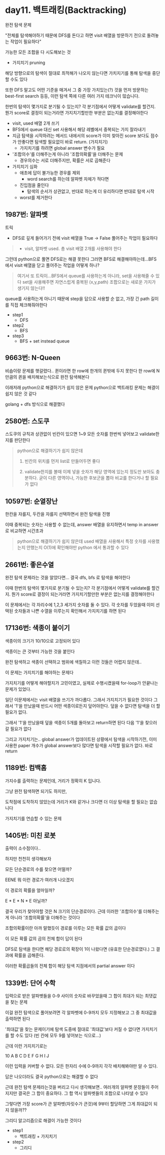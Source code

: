 # day11. 백트래킹(Backtracking)

완전 탐색 문제

"전체를 탐색해야하기 때문에 DFS를 돈다고 하면 visit 배열을 방문하기 전으로 돌려놓는 작업이 필요하다"

가능한 모든 조합을 다 시도해보는 것

* 가지치기 pruning

해당 방향으로의 탐색이 절대로 최적해가 나오지 않는다면 가치지기를 통해 탐색을 중단할 수도 있다

또한 DFS 말고도 어떤 기준을 매겨서 그 중 가장 가치있는(?) 것을 먼저 방문하는
best-first search 등등, 이런 탐색 쪽에 다른 여러 가지 테크닉이 많습니다.

한번의 탐색이 몇가지로 분기될 수 있는지? 각 분기점에서 어떻게 validate를 할건지. 뭔가 score로 결정이 되는거라면 가지치기할만한 부분은 없는지를 결정해야한다



* visit, used 배열 2개 쓰기
* BFS에서 queue 대신 set 사용해서 해당 레벨에서 중복되는 가지 잘라내기
* 지금 탐색을 시작하려는 메서드 내에서의 score가 이미 찾아진 score 보다도 점수가 안좋다면 탐색할 필요없이 바로 return. (가지치기)
	- 가지치기를 하려면 global answer 변수가 필요
* '조합의수'를 더해주는게 아니라 '조합의확률'을 더해주는 문제
	- 경우의수는 서로 더해주지만, 확률은 서로 곱해준다
* 가지치기 심화
	- 애초에 답이 불가능한 경우를 제외
		+ word search를 하는데 알파벳 자체가 적다면
	- 진입점을 줄인다
		+ 탐색의 순서가 상관없고, 반대로 하는게 더 유리하다면 반대로 탐색 시작
	- worst를 제거한다


## 1987번: 알파벳

트릭
* DFS로 깊게 들어가기 전에 visit 배열을 True -> False 풀어주는 작업이 필요하다
> * visit, 알파벳 used. 총 visit 배열 2개를 사용해야 한다

그런데 python으로 풀면 DFS로는 해결 못한다
그러면 BFS로 해결해야하는데...BFS에서 visit 배열을 닫고 풀어주는 작업을 어떻게 하나?

> 여기서 또 트릭이...BFS에서 queue를 사용하는게 아니라, set을 사용해줄 수 있다
> set을 사용해주면 자연스럽게 중복된 (x,y,path) 조합으로는 새로운 가지가 생기지 않는다!!

queue를 사용하는게 아니기 때문에 step을 답으로 사용할 순 없고, 가장 긴 path 길이를 직접 체크해줘야한다

* step1
	- DFS
* step2
	- BFS
* step3
	- BFS + set instead queue


## 9663번: N-Queen

비숍이랑 문제를 햇갈렸다..
퀸이라면 한 row에 한개의 퀸밖에 두지 못한다
한 row에 N만큼의 퀸을 배치해보는식으로 완전 탐색해본다


이래저래 python으로 해결하기가 쉽지 않은 문제
python으로 백트래킹 문제는 해결이 쉽지 않은 것 같다

golang + dfs 방식으로 해결했다



## 2580번: 스도쿠

스도쿠의 규칙과 상관없이 빈칸이 있으면 1~9 모든 숫자를 한번씩 넣어보고 validate한지를 판단한다


> python으로 해결하기가 쉽지 않은데
> 
> 1. 빈칸의 위치를 먼저 list로 만들어두면 좋다
> 
> 2. validate한지를 볼때 이제 넣을 숫자가 해당 영역에 있는지 정도만 보아도 충분하다.
> 굳이 다른 영역이나, 가능한 후보군을 뽑아 비교를 한다거나 할 필요가 없다


## 10597번: 순열장난

한칸을 자를지, 두칸을 자를지 선택하면서 완전 탐색을 진행

이때 중복되는 숫자는 사용할 수 없는데, answer 배열을 유지하면서 temp in answer 로 비교하면 시간초과

> python으로 해결하기가 쉽지 않은데
> used 배열을 사용해서 특정 숫자를 사용했는지 안했는지 O(1)에 확인해야만 python 에서 통과할 수 있다


## 2661번: 좋은수열

완전 탐색 문제라는 것을 알았다면...
결국 dfs, bfs 로 탐색을 해야한다

이때 한번의 탐색이 몇가지로 분기될 수 있는지? 각 분기점에서 어떻게 validate를 할건지. 뭔가 score로 결정이 되는거라면 가지치기할만한 부분은 없는지를 결정해야한다

이 문제에서는 각 자리수에 1,2,3 세가지 숫자를 둘 수 있다.
각 숫자를 두었을때 이미 선택된 숫자들과 나쁜 수열을 이루는지 확인해서 가지치기를 하면 된다


## 17136번: 색종이 붙이기

색종이의 크기가 10/10으로 고정되어 있다

색종이는 큰 것부터 가능한 것을 붙인다

완전 탐색하고 색종이 선택하고 범위에 색칠하고 이런 것들은 어렵지 않은데..

이 문제는 가지치기를 해야하는 문제다

가지치기를 어떻게 해야할지가 고민이였고,
실제로 수행시켰을때 for-loop가 안끝나는 문제가 있었다.

일단 이문제에서는 visit 배열을 쓰기가 까다롭다. 그래서 가지치기가 필요한 것이다
그래서 '1'을 만났을때 반드시 어떤 색종이로든지 덮어야한다. 덮을 수 없다면 탐색을 더 할 필요가 없다.

그래서 '1'을 만났을때 덮을 색종이 5개를 돌아보고 return하면 된다
다음 '1'을 찾으러 갈 필요가 없다

그리고 가지치기는..
global answer가 업데이트된 상황에서 탐색을 시작하기전, 이미 사용한 paper 개수가 global answer보다 많다면 탐색을 시작할 필요가 없다. 바로 return


## 1189번: 컴백홈

가지수를 출력하는 문제인데, 거리가 정확히 K 입니다.

그냥 완전 탐색하면 되기도 하지만,

도착점에 도착하지 않았는데 거리가 K와 같거나 크다면 더 이상 탐색을 할 필요는 없습니다

가지치기를 연습할 수 있는 문제


## 1405번: 미친 로봇

출력이 소수점이다..

하지만 천천히 생각해보자

모든 단순경로의 수를 찾으면 어떨까?

EENE 뭐 이런 경로가 여러개 나오겠지

이 경로의 확률을 얼마일까?

E * E * N * E 아닐까?


결국 우리가 찾아야할 것은 N 크기의 단순경로이다.
근데 이러한 '조합의수'를 더해주는게 아니라 '조합의확률'을 더해주는 것이다

조합의확률이란 아까 말했듯이 경로를 이루는 모든 확률 값의 곱이다

이 모든 확률 값의 곱의 전체 합이 답이 된다

DFS로 탐색을 한다면 해당 경로로의 확장이 1이 나왔다면 (유효한 단순경로였다.) 그 결과에 확률을 곱해준다.

이러한 확률곱들의 전체 합이 해당 탐색 지점에서의 partial answer 이다


## 1339번: 단어 수학

입력으로 받은 알파벳들을 0-9 사이의 숫자로 바꾸었을때 그 합이 최대가 되는 최댓값을 찾는 문제

이걸 완전 탐색으로 풀어보려면
각 알파벳에 0-9까지 모두 지정해보고 그 중 최대값을 출력하면 된다

'최대값'을 찾는 문제이기에 탐색 도중에 절대로 '최대값'보다 커질 수 없다면 가지치기를 할 수도 있다
(빈 칸에 모두 9를 넣어보는 식으로...)

근데 이런 가지치기로는 

10
A
B
C
D
E
F
G
H
I
J

이런 입력을 커버할 수 없다. 모든 한자리 수에 0-9까지 각각 배치해봐야만 알 수 있다.

답은 나오더라도 결국 python으로는 해결할 수 없다


근데 완전 탐색 문제라는것을 버리고 다시 생각해보면..
여러개의 알파벳 문장들이 주어지지만 결국은 그 합이 중요하다.
그 합 역시 알파벳들의 조합으로 나타낼 수 있다

그렇다면 가장 score가 큰 알파벳(자릿수가 큰것)에 9부터 할당하면 그게 최대값이 되지 않을까??

그리디 알고리즘으로 해결이 가능한 것이다


* step1
	- 백트래킹 + 가지치기
* step2
	- 그리디















































